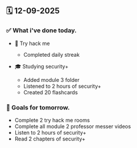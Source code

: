 ## 🗓️ 12-09-2025

### ✅ What i've done today.
- 👾 Try hack me
  - Completed daily streak
 
- 🎓 Studying security+
  - Added module 3 folder
  - Listened to 2 hours of security+
  - Created 20 flashcards


### 🎯 Goals for tomorrow.
- Complete 2 try hack me rooms
- Complete all module 2 professor messer videos
- Listen to 2 hours of security+
- Read 2 chapters of security+
